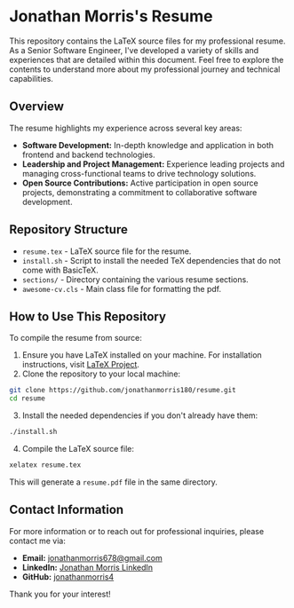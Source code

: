 # Jonathan Morris's Resume

This repository contains the LaTeX source files for my professional resume. As a Senior Software Engineer, I've developed a variety of skills and experiences that are detailed within this document. Feel free to explore the contents to understand more about my professional journey and technical capabilities.

## Overview

The resume highlights my experience across several key areas:

- **Software Development:** In-depth knowledge and application in both frontend and backend technologies.
- **Leadership and Project Management:** Experience leading projects and managing cross-functional teams to drive technology solutions.
- **Open Source Contributions:** Active participation in open source projects, demonstrating a commitment to collaborative software development.

## Repository Structure

- `resume.tex` - LaTeX source file for the resume.
- `install.sh` - Script to install the needed TeX dependencies that do not come with BasicTeX.
- `sections/` - Directory containing the various resume sections.
- `awesome-cv.cls` - Main class file for formatting the pdf.

## How to Use This Repository

To compile the resume from source:

1. Ensure you have LaTeX installed on your machine. For installation instructions, visit [LaTeX Project](https://www.latex-project.org/get/).
2. Clone the repository to your local machine:

```bash
git clone https://github.com/jonathanmorris180/resume.git
cd resume
```

3. Install the needed dependencies if you don't already have them:

```bash
./install.sh
```

4. Compile the LaTeX source file:

```bash
xelatex resume.tex
```

This will generate a `resume.pdf` file in the same directory.

## Contact Information

For more information or to reach out for professional inquiries, please contact me via:

- **Email:** jonathanmorris678@gmail.com
- **LinkedIn:** [Jonathan Morris LinkedIn](https://www.linkedin.com/in/jonathanmorris180)
- **GitHub:** [jonathanmorris4](https://github.com/jonathanmorris4)

Thank you for your interest!
